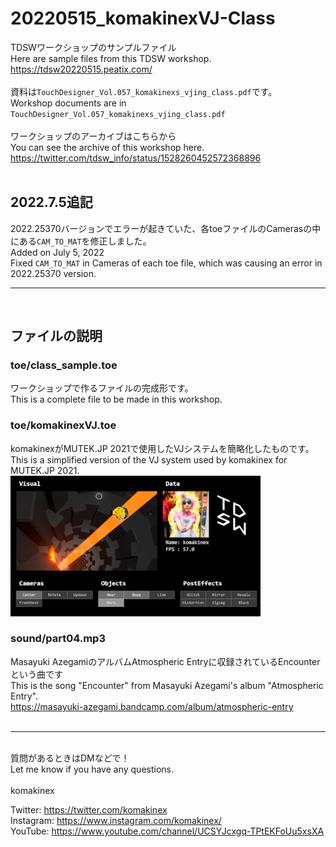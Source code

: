 # 20220515_komakinexVJ-Class
TDSWワークショップのサンプルファイル<br>
Here are sample files from this TDSW workshop. <br>
https://tdsw20220515.peatix.com/<br>
<br>
資料は`TouchDesigner_Vol.057_komakinexs_vjing_class.pdf`です。<br>
Workshop documents are in `TouchDesigner_Vol.057_komakinexs_vjing_class.pdf`<br>
<br>
ワークショップのアーカイブはこちらから<br>
You can see the archive of this workshop here.<br>
https://twitter.com/tdsw_info/status/1528260452572368896<br>
<br>
## 2022.7.5追記
2022.25370バージョンでエラーが起きていた、各toeファイルのCamerasの中にある`CAM_TO_MAT`を修正しました。<br>
Added on July 5, 2022<br>
Fixed `CAM_TO_MAT` in Cameras of each toe file, which was causing an error in 2022.25370 version.<br>

***
<br>

## ファイルの説明 
### toe/class_sample.toe
ワークショップで作るファイルの完成形です。<br>
This is a complete file to be made in this workshop.<br>
### toe/komakinexVJ.toe
komakinexがMUTEK.JP 2021で使用したVJシステムを簡略化したものです。<br>
This is a simplified version of the VJ system used by komakinex for MUTEK.JP 2021.<br>
<img src="render/komakinexVJsystem.gif" width="400">
### sound/part04.mp3
Masayuki AzegamiのアルバムAtmospheric Entryに収録されているEncounterという曲です<br>
This is the song "Encounter" from Masayuki Azegami's album "Atmospheric Entry".<br>
https://masayuki-azegami.bandcamp.com/album/atmospheric-entry<br>
<br>
***
<br>
質問があるときはDMなどで！<br>
Let me know if you have any questions.<br>
<br>
komakinex<br>

Twitter: https://twitter.com/komakinex<br>
Instagram: https://www.instagram.com/komakinex/<br>
YouTube: https://www.youtube.com/channel/UCSYJcxgq-TPtEKFoUu5xsXA